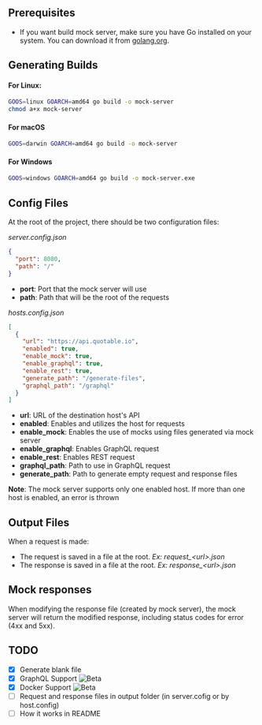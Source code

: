 ## Prerequisites

- If you want build mock server, make sure you have Go installed on your system. You can download it from [golang.org](https://golang.org/dl/).

## Generating Builds

#### For Linux:

```bash
GOOS=linux GOARCH=amd64 go build -o mock-server
chmod a+x mock-server
```

#### For macOS

```bash
GOOS=darwin GOARCH=amd64 go build -o mock-server
```

#### For Windows

```bash
GOOS=windows GOARCH=amd64 go build -o mock-server.exe
```

## Config Files
At the root of the project, there should be two configuration files:

*server.config.json*

```json
{
  "port": 8080,
  "path": "/"
}
```
- **port**: Port that the mock server will use
- **path**: Path that will be the root of the requests

*hosts.config.json*
```json
[
  {
    "url": "https://api.quotable.io",
    "enabled": true,
    "enable_mock": true,
    "enable_graphql": true,
    "enable_rest": true,
    "generate_path": "/generate-files",
    "graphql_path": "/graphql"
  }
]
```
- **url**: URL of the destination host's API
- **enabled**: Enables and utilizes the host for requests
- **enable_mock**: Enables the use of mocks using files generated via mock server
- **enable_graphql**: Enables GraphQL request
- **enable_rest**: Enables REST request
- **graphql_path**: Path to use in GraphQL request
- **generate_path**: Path to generate empty request and response files 

**Note**: The mock server supports only one enabled host. If more than one host is enabled, an error is thrown

## Output Files

When a request is made:
- The request is saved in a file at the root. *Ex: request_\<url>.json*
- The response is saved in a file at the root. *Ex: response_\<url>.json*

## Mock responses

When modifying the response file (created by mock server), the mock server will return the modified response, including status codes for error (4xx and 5xx).

## TODO

- [x] Generate blank file
- [x] GraphQL Support ![Beta](https://img.shields.io/badge/-Beta-orange)
- [x] Docker Support ![Beta](https://img.shields.io/badge/-Beta-orange)
- [ ] Request and response files in output folder (in server.cofig or by host.config)
- [ ] How it works in README
